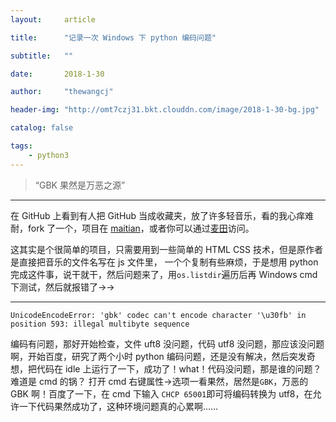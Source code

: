 ```yaml
---
layout:     article

title:      "记录一次 Windows 下 python 编码问题"

subtitle:   ""

date:       2018-1-30

author:     "thewangcj"

header-img: "http://omt7czj31.bkt.clouddn.com/image/2018-1-30-bg.jpg"

catalog: false

tags:
    - python3
---
```


> “GBK 果然是万恶之源”

---
在 GitHub 上看到有人把 GitHub 当成收藏夹，放了许多轻音乐，看的我心痒难耐，fork 了一个，项目在
[maitian](https://github.com/thewangcj/maitian)，或者你可以通过[麦田](https://thewangcj.top/maitian)访问。

这其实是个很简单的项目，只需要用到一些简单的 HTML CSS 技术，但是原作者是直接把音乐的文件名写在 js 文件里，
一个个复制有些麻烦，于是想用 python 完成这件事，说干就干，然后问题来了，用`os.listdir`遍历后再 Windows cmd 下测试，然后就报错了->->

---
```
UnicodeEncodeError: 'gbk' codec can't encode character '\u30fb' in position 593: illegal multibyte sequence
```

编码有问题，那好开始检查，文件 uft8 没问题，代码 utf8 没问题，那应该没问题啊，开始百度，研究了两个小时
python 编码问题，还是没有解决，然后突发奇想，把代码在 idle 上运行了一下，成功了！what！代码没问题，那是谁的问题？
难道是 cmd 的锅？ 打开 cmd 右键属性->选项一看果然，居然是`GBK`，万恶的 GBK 啊！百度了一下，在 cmd 下输入
`CHCP 65001`即可将编码转换为 utf8，在允许一下代码果然成功了，这种环境问题真的心累啊……
